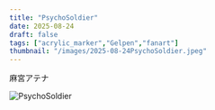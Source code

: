 ```yaml
---
title: "PsychoSoldier"
date: 2025-08-24
draft: false
tags: ["acrylic_marker","Gelpen","fanart"]
thumbnail: "/images/2025-08-24PsychoSoldier.jpeg"
---
```


麻宮アテナ

![PsychoSoldier](/images/2025-08-24PsychoSoldier.jpeg )